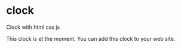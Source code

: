 # clock
Clock with html css js
 
This clock is et the moment. You can add this clock to your web site.

